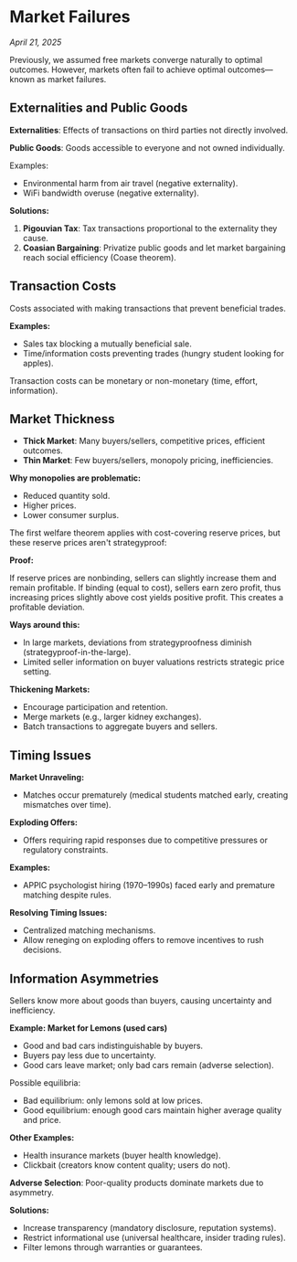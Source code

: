 # Market Failures
_April 21, 2025_

Previously, we assumed free markets converge naturally to optimal outcomes. However, markets often fail to achieve optimal outcomes—known as market failures.

## Externalities and Public Goods

**Externalities**: Effects of transactions on third parties not directly involved.

**Public Goods**: Goods accessible to everyone and not owned individually.

Examples:
- Environmental harm from air travel (negative externality).
- WiFi bandwidth overuse (negative externality).

**Solutions:**
1. **Pigouvian Tax**: Tax transactions proportional to the externality they cause.
2. **Coasian Bargaining**: Privatize public goods and let market bargaining reach social efficiency (Coase theorem).

## Transaction Costs

Costs associated with making transactions that prevent beneficial trades.

**Examples:**
- Sales tax blocking a mutually beneficial sale.
- Time/information costs preventing trades (hungry student looking for apples).

Transaction costs can be monetary or non-monetary (time, effort, information).

## Market Thickness

- **Thick Market**: Many buyers/sellers, competitive prices, efficient outcomes.
- **Thin Market**: Few buyers/sellers, monopoly pricing, inefficiencies.

**Why monopolies are problematic:**
- Reduced quantity sold.
- Higher prices.
- Lower consumer surplus.

The first welfare theorem applies with cost-covering reserve prices, but these reserve prices aren't strategyproof:

<div class="proof" markdown="1">
<strong>Proof:</strong>

If reserve prices are nonbinding, sellers can slightly increase them and remain profitable. If binding (equal to cost), sellers earn zero profit, thus increasing prices slightly above cost yields positive profit. This creates a profitable deviation.
</div>

**Ways around this:**
- In large markets, deviations from strategyproofness diminish (strategyproof-in-the-large).
- Limited seller information on buyer valuations restricts strategic price setting.

**Thickening Markets:**
- Encourage participation and retention.
- Merge markets (e.g., larger kidney exchanges).
- Batch transactions to aggregate buyers and sellers.

## Timing Issues

**Market Unraveling:**
- Matches occur prematurely (medical students matched early, creating mismatches over time).

**Exploding Offers:**
- Offers requiring rapid responses due to competitive pressures or regulatory constraints.

**Examples:**
- APPIC psychologist hiring (1970–1990s) faced early and premature matching despite rules.

**Resolving Timing Issues:**
- Centralized matching mechanisms.
- Allow reneging on exploding offers to remove incentives to rush decisions.

## Information Asymmetries

Sellers know more about goods than buyers, causing uncertainty and inefficiency.

**Example: Market for Lemons (used cars)**
- Good and bad cars indistinguishable by buyers.
- Buyers pay less due to uncertainty.
- Good cars leave market; only bad cars remain (adverse selection).

Possible equilibria:
- Bad equilibrium: only lemons sold at low prices.
- Good equilibrium: enough good cars maintain higher average quality and price.

**Other Examples:**
- Health insurance markets (buyer health knowledge).
- Clickbait (creators know content quality; users do not).

**Adverse Selection**: Poor-quality products dominate markets due to asymmetry.

**Solutions:**
- Increase transparency (mandatory disclosure, reputation systems).
- Restrict informational use (universal healthcare, insider trading rules).
- Filter lemons through warranties or guarantees.